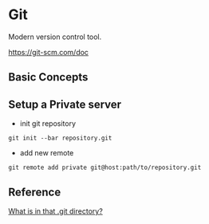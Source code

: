 # Git
Modern version control tool.

https://git-scm.com/doc

## Basic Concepts


## Setup a Private server
- init git repository
```
git init --bar repository.git
```
- add new remote
```
git remote add private git@host:path/to/repository.git
```

## Reference
[What is in that .git directory?](https://blog.meain.io/2023/what-is-in-dot-git/)
